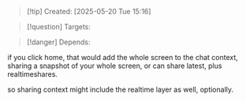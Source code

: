 
>[!tip] Created: [2025-05-20 Tue 15:16]

>[!question] Targets: 

>[!danger] Depends: 

if you click home, that would add the whole screen to the chat context, sharing a snapshot of your whole screen, or can share latest, plus realtimeshares.

so sharing context might include the realtime layer as well, optionally.